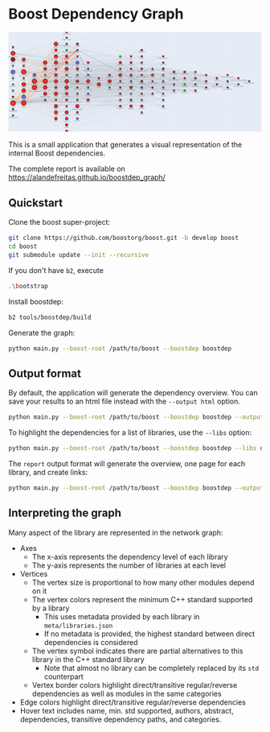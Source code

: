# Boost Dependency Graph

![](banner.png)

This is a small application that generates a visual representation of the internal Boost dependencies.

The complete report is available on https://alandefreitas.github.io/boostdep_graph/

## Quickstart

Clone the boost super-project:

```bash
git clone https://github.com/boostorg/boost.git -b develop boost
cd boost
git submodule update --init --recursive
```

If you don't have `b2`, execute

```bash
.\bootstrap
```

Install boostdep:

```bash
b2 tools/boostdep/build
```

Generate the graph:

```bash
python main.py --boost-root /path/to/boost --boostdep boostdep
```

## Output format

By default, the application will generate the dependency overview. You can save your results to an html file instead
with the `--output html` option.

```bash
python main.py --boost-root /path/to/boost --boostdep boostdep --output html
```

To highlight the dependencies for a list of libraries, use the `--libs` option:

```bash
python main.py --boost-root /path/to/boost --boostdep boostdep --libs url
```

The `report` output format will generate the overview, one page for each library, and create links:

```bash
python main.py --boost-root /path/to/boost --boostdep boostdep --output report
```

## Interpreting the graph

Many aspect of the library are represented in the network graph:

- Axes
    - The x-axis represents the dependency level of each library
    - The y-axis represents the number of libraries at each level
- Vertices
    - The vertex size is proportional to how many other modules depend on it
    - The vertex colors represent the minimum C++ standard supported by a library
        - This uses metadata provided by each library in `meta/libraries.json`
        - If no metadata is provided, the highest standard between direct dependencies is considered
    - The vertex symbol indicates there are partial alternatives to this library in the C++ standard library
        - Note that almost no library can be completely replaced by its `std` counterpart
    - Vertex border colors highlight direct/transitive regular/reverse dependencies as well as modules in the same
      categories
- Edge colors highlight direct/transitive regular/reverse dependencies
- Hover text includes name, min. std supported, authors, abstract, dependencies, transitive dependency paths, and
  categories.

